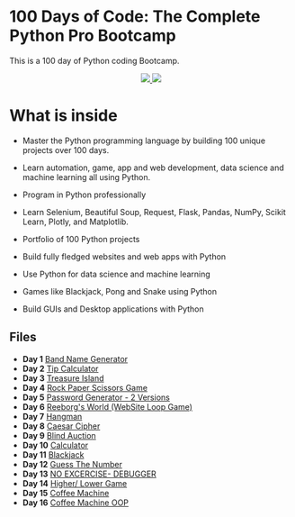 # 100 Days of Code: The Complete Python Pro Bootcamp

This is a 100 day of Python coding Bootcamp. 

<p align="center">
  <a href="https://github.com/search?q=repo%3AAlexKa03%2FPython%20language%3APython&type=code" target="_blank">
    <img src="https://skillicons.dev/icons?i=python" />
  </a>

  <a href="https://www.jetbrains.com/pycharm/" target="_blank">
    <img src="https://skillicons.dev/icons?i=pycharm" />
  </a>
</p>

# What is inside

-   Master the Python programming language by building 100 unique projects over 100 days.
    
-   Learn automation, game, app and web development, data science and machine learning all using Python.
    
-   Program in Python professionally
    
-   Learn Selenium, Beautiful Soup, Request, Flask, Pandas, NumPy, Scikit Learn, Plotly, and Matplotlib.
    
-   Portfolio of 100 Python projects
    
-   Build fully fledged websites and web apps with Python
    
-   Use Python for data science and machine learning
    
-   Games like Blackjack, Pong and Snake using Python
    
-   Build GUIs and Desktop applications with Python

## Files

- **Day   1** [Band Name Generator](https://github.com/AlexKa03/Python/blob/main/Day001/Band%20Name%20Generator.py)
- **Day   2** [Tip Calculator](https://github.com/AlexKa03/Python/blob/main/Day002/Tip%20Calculator.py)
- **Day   3** [Treasure Island](https://github.com/AlexKa03/Python/blob/main/Day003/Treasure%20Island.py)
- **Day   4** [Rock Paper Scissors Game](https://github.com/AlexKa03/Python/blob/main/Day004/Rock%20Paper%20Scissors%20Game.py)
- **Day   5** [Password Generator - 2 Versions](https://github.com/AlexKa03/Python/tree/main/Day005)
- **Day   6** [Reeborg's World (WebSite Loop Game)](https://github.com/AlexKa03/Python/tree/main/Day006)
- **Day   7** [Hangman](https://github.com/AlexKa03/Python/tree/main/Day007)
- **Day   8** [Caesar Cipher](https://github.com/AlexKa03/Python/blob/main/Day008/Caesar%20Cipher.py)
- **Day   9** [Blind Auction](https://github.com/AlexKa03/Python/tree/main/Day009)
- **Day  10** [Calculator](https://github.com/AlexKa03/Python/tree/main/Day010)
- **Day  11** [Blackjack](https://github.com/AlexKa03/Python/tree/main/Day011)
- **Day  12** [Guess The Number](https://github.com/AlexKa03/Python/tree/main/Day012)
- **Day  13** [NO EXCERCISE- DEBUGGER](https://github.com/AlexKa03/Python/tree/main/Day013)
- **Day  14** [Higher/ Lower Game](https://github.com/AlexKa03/Python/tree/main/Day014)
- **Day  15** [Coffee Machine](https://github.com/AlexKa03/Python/blob/main/Day015)
- **Day  16** [Coffee Machine OOP](https://github.com/AlexKa03/Python/tree/main/Day016)

